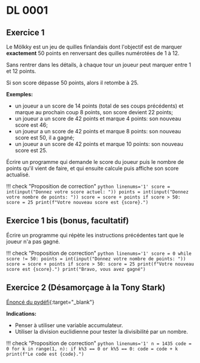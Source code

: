 # DL 0001

<!-- À consulter et rendre sur [Capytale](https://capytale2.ac-paris.fr/web/c/1a0d-851672){:target="_blank"}  -->

## Exercice 1

Le Mölkky est un jeu de quilles finlandais dont l'objectif est de marquer **exactement** 50 points en renversant des quilles numérotées de 1 à 12.

Sans rentrer dans les détails, à chaque tour un joueur peut marquer entre 1 et 12 points.

Si son score dépasse 50 points, alors il retombe à 25.

**Exemples:**

- un joueur a un score de 14 points (total de ses coups précédents) et marque au prochain coup 8 points, son score devient 22 points;
- un joueur a un score de 42 points et marque 4 points: son nouveau score est 46;
- un joueur a un score de 42 points et marque 8 points: son nouveau score est 50, il a gagné;
- un joueur a un score de 42 points et marque 10 points: son nouveau score est 25.

Écrire un programme qui demande le score du joueur puis le nombre de points qu'il vient de faire, et qui ensuite calcule puis affiche son score actualisé.

!!! check "Proposition de correction"
    ```python linenums='1'
    score = int(input("Donnez votre score actuel: "))
    points = int(input("Donnez votre nombre de points: "))
    score = score + points
    if score > 50:
        score = 25
    print(f"Votre nouveau score est {score}.")
    ```

## Exercice 1 bis (bonus, facultatif)

Écrire un programme qui répète les instructions précédentes tant que le joueur n'a pas gagné.

!!! check "Proposition de correction"
    ```python linenums='1'
    score = 0
    while score != 50:
        points = int(input("Donnez votre nombre de points: "))
        score = score + points
        if score > 50:
            score = 25
        print(f"Votre nouveau score est {score}.")
    print("Bravo, vous avez gagné")
    ```

## Exercice 2 (Désamorçage à la Tony Stark)

[Énoncé du pydéfi](https://pydefis.callicode.fr/defis/SpymasterBomb/txt){:target="_blank"}

**Indications:**

- Penser à utiliser une variable accumulateur.
- Utiliser la division euclidienne pour tester la divisibilité par un nombre.

!!! check "Proposition de correction"
    ```python linenums='1'
    n = 1435
    code = 0
    for k in range(1, n):
        if k%3 == 0 or k%5 == 0:
            code = code + k
    print(f"Le code est {code}.")
    ```